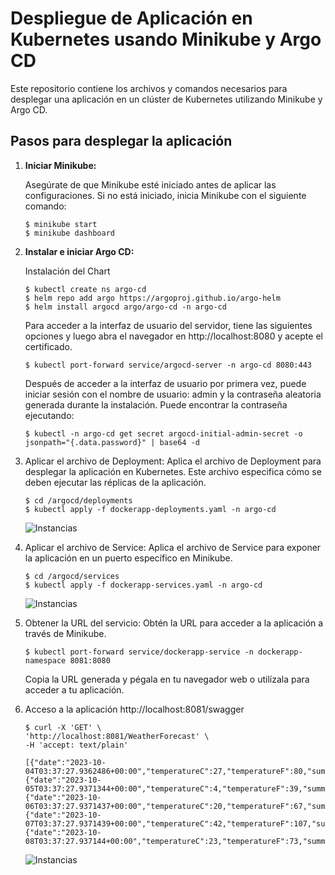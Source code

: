 # Despliegue de Aplicación en Kubernetes usando Minikube y Argo CD

Este repositorio contiene los archivos y comandos necesarios para desplegar una aplicación en un clúster de Kubernetes utilizando Minikube y Argo CD.


## Pasos para desplegar la aplicación

1. **Iniciar Minikube:**

   Asegúrate de que Minikube esté iniciado antes de aplicar las configuraciones. Si no está iniciado, inicia Minikube con el siguiente comando:
   ```shell
   $ minikube start
   $ minikube dashboard
   ```

1. **Instalar e iniciar Argo CD:**

   Instalación del Chart
   ```shell
   $ kubectl create ns argo-cd
   $ helm repo add argo https://argoproj.github.io/argo-helm
   $ helm install argocd argo/argo-cd -n argo-cd
   ```

   Para acceder a la interfaz de usuario del servidor, tiene las siguientes opciones y luego abra el navegador en http://localhost:8080 y acepte el certificado.
   ```shell
   $ kubectl port-forward service/argocd-server -n argo-cd 8080:443
   ```

   Después de acceder a la interfaz de usuario por primera vez, puede iniciar sesión con el nombre de usuario: admin y la contraseña aleatoria generada durante la instalación. Puede encontrar la contraseña ejecutando:
   ```shell
   $ kubectl -n argo-cd get secret argocd-initial-admin-secret -o jsonpath="{.data.password}" | base64 -d
   ```

2. Aplicar el archivo de Deployment:
Aplica el archivo de Deployment para desplegar la aplicación en Kubernetes. Este archivo especifica cómo se deben ejecutar las réplicas de la aplicación.
    ```shell
    $ cd /argocd/deployments
    $ kubectl apply -f dockerapp-deployments.yaml -n argo-cd
    ```
    ![Instancias](./assets/dockerapp-service.png)

3. Aplicar el archivo de Service:
Aplica el archivo de Service para exponer la aplicación en un puerto específico en Minikube.
    ```shell
    $ cd /argocd/services
    $ kubectl apply -f dockerapp-services.yaml -n argo-cd
    ```
    ![Instancias](./assets/dockerapp-deployment.png)

4. Obtener la URL del servicio:
Obtén la URL para acceder a la aplicación a través de Minikube.
    ```shell
    $ kubectl port-forward service/dockerapp-service -n dockerapp-namespace 8081:8080
    ```

    Copia la URL generada y pégala en tu navegador web o utilízala para acceder a tu aplicación.

5. Acceso a la aplicación http://localhost:8081/swagger
    ```shell
    $ curl -X 'GET' \
    'http://localhost:8081/WeatherForecast' \
    -H 'accept: text/plain'

    [{"date":"2023-10-04T03:37:27.9362486+00:00","temperatureC":27,"temperatureF":80,"summary":"Sweltering"},{"date":"2023-10-05T03:37:27.9371344+00:00","temperatureC":4,"temperatureF":39,"summary":"Chilly"},{"date":"2023-10-06T03:37:27.9371437+00:00","temperatureC":20,"temperatureF":67,"summary":"Chilly"},{"date":"2023-10-07T03:37:27.9371439+00:00","temperatureC":42,"temperatureF":107,"summary":"Freezing"},{"date":"2023-10-08T03:37:27.937144+00:00","temperatureC":23,"temperatureF":73,"summary":"Freezing"}]
    ```
    ![Instancias](./assets/dockerapp-minikube.png)